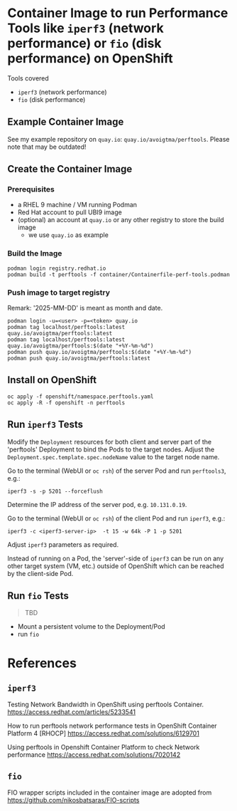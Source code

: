 # Container Image to run Performance Tools like `iperf3` (network performance) or `fio` (disk performance) on OpenShift

Tools covered

* `iperf3` (network performance)
* `fio` (disk performance)

## Example Container Image

See my example repository on `quay.io`: `quay.io/avoigtma/perftools`. Please note that may be outdated!


## Create the Container Image

### Prerequisites

* a RHEL 9 machine / VM running Podman
* Red Hat account to pull UBI9 image
* (optional) an account at `quay.io` or any other registry to store the build image
    * we use `quay.io` as example


### Build the Image

```shell
podman login registry.redhat.io
podman build -t perftools -f container/Containerfile-perf-tools.podman
```

### Push image to target registry

Remark: '2025-MM-DD' is meant as month and date.

```shell
podman login -u=<user> -p=<token> quay.io
podman tag localhost/perftools:latest quay.io/avoigtma/perftools:latest
podman tag localhost/perftools:latest quay.io/avoigtma/perftools:$(date "+%Y-%m-%d")
podman push quay.io/avoigtma/perftools:$(date "+%Y-%m-%d")
podman push quay.io/avoigtma/perftools:latest
```


## Install on OpenShift

```shell
oc apply -f openshift/namespace.perftools.yaml
oc apply -R -f openshift -n perftools
```

## Run `iperf3` Tests

Modify the `Deployment` resources for both client and server part of the 'perftools' Deployment to bind the Pods to the target nodes. Adjust the `Deployment.spec.template.spec.nodeName` value to the target node name.

Go to the terminal (WebUI or `oc rsh`) of the server Pod and run `perftools3`, e.g.:

```shell
iperf3 -s -p 5201 --forceflush
```

Determine the IP address of the server pod, e.g. `10.131.0.19`.

Go to the terminal (WebUI or `oc rsh`) of the client Pod and run `iperf3`, e.g.:

```shell
iperf3 -c <iperf3-server-ip>  -t 15 -w 64k -P 1 -p 5201
```

Adjust `iperf3` parameters as required.

Instead of running on a Pod, the 'server'-side of `iperf3` can be run on any other target system (VM, etc.) outside of OpenShift which can be reached by the client-side Pod.


## Run `fio` Tests

> TBD

* Mount a persistent volume to the Deployment/Pod
* run `fio`



# References

## `iperf3`

Testing Network Bandwidth in OpenShift using perftools Container.
https://access.redhat.com/articles/5233541

How to run perftools network performance tests in OpenShift Container Platform 4 [RHOCP]
https://access.redhat.com/solutions/6129701

Using perftools in Openshift Container Platform to check Network performance
https://access.redhat.com/solutions/7020142


## `fio`

FIO wrapper scripts included in the container image are adopted from https://github.com/nikosbatsaras/FIO-scripts

